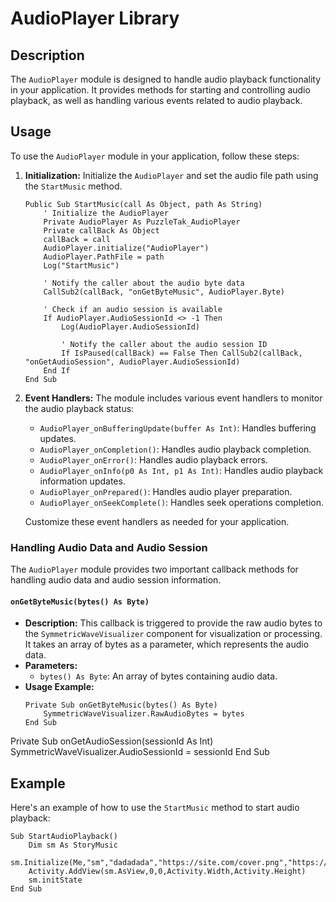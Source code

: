 # AudioPlayer Library 

## Description
The `AudioPlayer` module is designed to handle audio playback functionality in your application. It provides methods for starting and controlling audio playback, as well as handling various events related to audio playback.

## Usage
To use the `AudioPlayer` module in your application, follow these steps:

1. **Initialization:** Initialize the `AudioPlayer` and set the audio file path using the `StartMusic` method.

    ```vbnet
    Public Sub StartMusic(call As Object, path As String)
        ' Initialize the AudioPlayer
        Private AudioPlayer As PuzzleTak_AudioPlayer
        Private callBack As Object
        callBack = call
        AudioPlayer.initialize("AudioPlayer")
        AudioPlayer.PathFile = path
        Log("StartMusic")
        
        ' Notify the caller about the audio byte data
        CallSub2(callBack, "onGetByteMusic", AudioPlayer.Byte)
        
        ' Check if an audio session is available
        If AudioPlayer.AudioSessionId <> -1 Then
            Log(AudioPlayer.AudioSessionId)
            
            ' Notify the caller about the audio session ID
            If IsPaused(callBack) == False Then CallSub2(callBack, "onGetAudioSession", AudioPlayer.AudioSessionId)
        End If
    End Sub
    ```

2. **Event Handlers:** The module includes various event handlers to monitor the audio playback status:

    - `AudioPlayer_onBufferingUpdate(buffer As Int)`: Handles buffering updates.
    - `AudioPlayer_onCompletion()`: Handles audio playback completion.
    - `AudioPlayer_onError()`: Handles audio playback errors.
    - `AudioPlayer_onInfo(p0 As Int, p1 As Int)`: Handles audio playback information updates.
    - `AudioPlayer_onPrepared()`: Handles audio player preparation.
    - `AudioPlayer_onSeekComplete()`: Handles seek operations completion.

    Customize these event handlers as needed for your application.

### Handling Audio Data and Audio Session

The `AudioPlayer` module provides two important callback methods for handling audio data and audio session information.

#### `onGetByteMusic(bytes() As Byte)`
- **Description:** This callback is triggered to provide the raw audio bytes to the `SymmetricWaveVisualizer` component for visualization or processing. It takes an array of bytes as a parameter, which represents the audio data.
- **Parameters:**
  - `bytes() As Byte`: An array of bytes containing audio data.
- **Usage Example:**
  ```vbnet
  Private Sub onGetByteMusic(bytes() As Byte)
      SymmetricWaveVisualizer.RawAudioBytes = bytes
  End Sub

Private Sub onGetAudioSession(sessionId As Int)
    SymmetricWaveVisualizer.AudioSessionId = sessionId
End Sub


## Example
Here's an example of how to use the `StartMusic` method to start audio playback:

```vbnet
Sub StartAudioPlayback()
	Dim sm As StoryMusic
	sm.Initialize(Me,"sm","dadadada","https://site.com/cover.png","https://site.com/file.mp3")
	Activity.AddView(sm.AsView,0,0,Activity.Width,Activity.Height)
	sm.initState
End Sub
